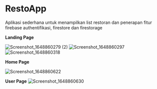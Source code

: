 # RestoApp
Aplikasi sederhana untuk menampilkan list restoran dan penerapan fitur firebase authentifikasi, firestore dan firestorage

**Landing Page**

![Screenshot_1648860279 (2)](https://user-images.githubusercontent.com/55588249/161359878-bfcb1b73-9d32-480c-bfbe-00eedcec1f4a.png)
![Screenshot_1648860297](https://user-images.githubusercontent.com/55588249/161360156-7055ad25-9b47-4dc0-ab34-5c95bb3eeb55.png)
![Screenshot_1648860318](https://user-images.githubusercontent.com/55588249/161360160-cbe7fff3-5cbb-4c89-bafd-a0d55dd1ff72.png)

**Home Page**

![Screenshot_1648860622](https://user-images.githubusercontent.com/55588249/161360289-8217515f-390b-4497-a7ec-c194780a5983.png)

**User Page**
![Screenshot_1648860630](https://user-images.githubusercontent.com/55588249/161360293-5c00ce58-0d91-4cda-8e8f-ace4e5ad7eea.png)
